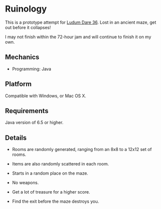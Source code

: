 Ruinology
==========
This is a prototype attempt for [Ludum Dare 36][]. Lost in an ancient maze, get out before it collapses!

I may not finish within the 72-hour jam and will continue to finish it on my own.

Mechanics
---------
+ Programming: Java

Platform
--------
Compatible with Windows, or Mac OS X.

Requirements
-------
Java version of 6.5 or higher.

Details
-------
- Rooms are randomly generated, ranging from an 8x8 to a 12x12 set of rooms.
- Items are also randomly scattered in each room.
- Starts in a random place on the maze.

- No weapons.
- Get a lot of treasure for a higher score.
- Find the exit before the maze destroys you.

[Ludum Dare 36]: http://www.ludumdare.com/compo
